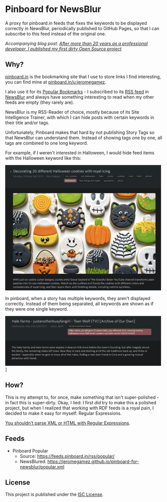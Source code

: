 # Pinboard for NewsBlur

A proxy for pinboard.in feeds that fixes the keywords to be displayed correctly in NewsBlur, periodically 
published to GitHub Pages, so that I can subscribe to this feed instead of the original one.

_Accompanying blog post: [After more than 20 years as a professional developer, I published my first dirty Open Source project][dev]_

## Why?

[pinboard.in][pinboard] is the bookmarking site that I use to store links I find interesting,
you can find mine at [pinboard.in/u:jeromegamez][mine].

I also use it for its [Popular Bookmarks][popular] - I subscribed to its [RSS feed][rss] in
[NewsBlur][newsblur] and always have something interesting to read when my other feeds are
empty (they rarely are).

NewsBlur is my RSS-Reader of choice, mostly because of its Site Intelligence Trainer,
with which I can hide posts with certain keywords in their title and/or tags.

Unfortunately, Pinboard makes that hard by not publishing Story Tags so that NewsBlur can
understand them. Instead of showing tags one by one, all tags are combined to one long keyword.

For example, if I weren't interested in Halloween, I would hide feed items with the Halloween
keyword like this:

[<img alt="Screenshot of a NewsBlur story about Halloween cookies on the &#39;The Kids Should See This&#39; website" src="images/tksst-halloween.png" width="500"/>](tksst-halloween)

In pinboard, when a story has multiple keywords, they aren't displayed correctly. Instead of them
being separated, all keywords are shown as if they were one single keyword.

<img alt="Screenshot of a NewsBlur story showing all story keywords as one combined keyword" src="images/pinboard-halloween.png" width="500"/>]

## How?

This is my attempt to, for once, make something that isn't super-polished - in fact this is super-dirty.
Okay, I lied: I first _did_ try to make this a polished project, but when I realized that working with 
RDF feeds is a royal pain, I decided to make it easy for myself: Regular Expressions.

[You shouldn't parse XML or HTML with Regular Expressions](stack-overflow).

## Feeds

* Pinboard Popular
  * Source: https://feeds.pinboard.in/rss/popular/
  * NewsBlured: https://jeromegamez.github.io/pinboard-for-newsblur/popular.xml

## License

This project is published under the [ISC License](LICENSE).

[dev]: https://dev.to/jeromegamez/after-more-then-20-years-i-published-my-first-dirty-project-1amn_
[pinboard]: https://pinboard.in
[mine]: https://pinboard.in/u:jeromegamez
[popular]: https://pinboard.in/popular/
[rss]: http://feeds.pinboard.in/rss/popular/
[newsblur]: https://newsblur.com
[tksst-halloween]: https://thekidshouldseethis.com/post/decorating-20-different-halloween-cookies-with-royal-icing
[stack-overflow]: https://stackoverflow.com/a/1732454/284325
